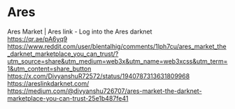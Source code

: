 # Ares
Ares Market | Ares link - Log into the Ares darknet
<br>
https://qr.ae/pA6yq9
<br>
https://www.reddit.com/user/blentalhig/comments/1lph7cu/ares_market_the_darknet_marketplace_you_can_trust/?utm_source=share&utm_medium=web3x&utm_name=web3xcss&utm_term=1&utm_content=share_button
<br>
https://x.com/DivyanshuR72572/status/1940787313631809968
<br>
https://areslinkdarknet.com/
<br>
https://medium.com/@divyanshu726707/ares-market-the-darknet-marketplace-you-can-trust-25e1b487fe41
